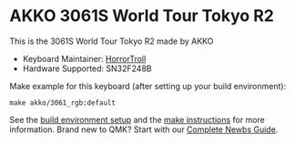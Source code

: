# AKKO 3061S World Tour Tokyo R2

This is the 3061S World Tour Tokyo R2 made by AKKO

* Keyboard Maintainer: [HorrorTroll](https://github.com/HorrorTroll)
* Hardware Supported: SN32F248B

Make example for this keyboard (after setting up your build environment):

    make akko/3061_rgb:default

See the [build environment setup](https://docs.qmk.fm/#/getting_started_build_tools) and the [make instructions](https://docs.qmk.fm/#/getting_started_make_guide) for more information. Brand new to QMK? Start with our [Complete Newbs Guide](https://docs.qmk.fm/#/newbs).
